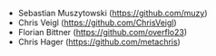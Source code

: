 * Sebastian Muszytowski (https://github.com/muzy)
* Chris Veigl (https://github.com/ChrisVeigl)
* Florian Bittner (https://github.com/overflo23)
* Chris Hager (https://github.com/metachris)
